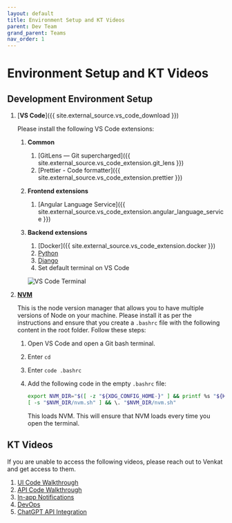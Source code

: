 ```yaml
---
layout: default
title: Environment Setup and KT Videos
parent: Dev Team
grand_parent: Teams
nav_order: 1
---
```


# Environment Setup and KT Videos

## Development Environment Setup

1. [__VS Code__]({{ site.external_source.vs_code_download }})

   Please install the following VS Code extensions:
   1. **Common**
      1. [GitLens — Git supercharged]({{ site.external_source.vs_code_extension.git_lens }})
      2. [Prettier - Code formatter]({{ site.external_source.vs_code_extension.prettier }})
   2. **Frontend extensions**
      1. [Angular Language Service]({{ site.external_source.vs_code_extension.angular_language_service }})
   3. **Backend extensions**
      1. [Docker]({{ site.external_source.vs_code_extension.docker }})
      2. [Python](https://marketplace.visualstudio.com/items?itemName=ms-python.python)
      3. [Django](https://marketplace.visualstudio.com/items?itemName=batisteo.vscode-django)
      4. Set default terminal on VS Code  

      ![VS Code Terminal](../../../../assets/images/env-setup-kt-videos-img-01.png)

2. [__NVM__](https://github.com/nvm-sh/nvm?tab=readme-ov-file#installing-and-updating)

   This is the node version manager that allows you to have multiple versions of Node on your machine. Please install it as per the instructions and ensure that you create a `.bashrc` file with the following content in the root folder. Follow these steps:
   1. Open VS Code and open a Git bash terminal.
   2. Enter `cd`
   3. Enter `code .bashrc`
   4. Add the following code in the empty `.bashrc` file:
   
      ```bash
      export NVM_DIR="$([ -z "${XDG_CONFIG_HOME-}" ] && printf %s "${HOME}/.nvm" || printf %s "${XDG_CONFIG_HOME}/nvm")"
      [ -s "$NVM_DIR/nvm.sh" ] && \. "$NVM_DIR/nvm.sh"
      ```
   
      This loads NVM. This will ensure that NVM loads every time you open the terminal.

## KT Videos

If you are unable to access the following videos, please reach out to Venkat and get access to them.

1. [UI Code Walkthrough](https://youtu.be/DhU-J_sPrSw)
2. [API Code Walkthrough](https://youtu.be/Kp_UR-4bSAE)
3. [In-app Notifications](https://youtu.be/1Vo2buDZkjU)
4. [DevOps](https://youtu.be/lHpL4L0TZCs)
5. [ChatGPT API Integration](https://youtu.be/gTr2FYXtEgU)
